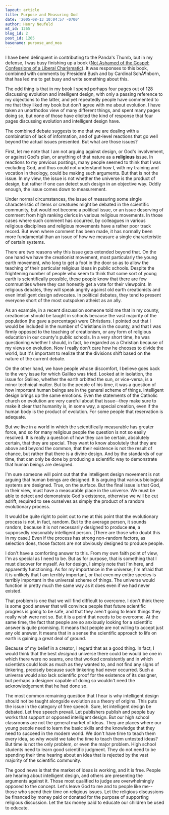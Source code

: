 ```yaml
---
layout: article
title: Purpose and Measuring God
date: '2005-08-13 10:04:57 -0700'
author: Henry Neufeld
mt_id: 1265
blog_id: 2
post_id: 1265
basename: purpose_and_mea
---
```

I have been delinquent in contributing to the Panda's Thumb, but in my defense, I was busy finishing up a book ([Not Ashamed of the Gospel:  Confessions of a Liberal Charismatic](http://www.energionpubs.com/ep_detail.php?sku=1893729370)).  It was responses to this book, combined with comments by President Bush and by Cardinal SchÃ¶nborn, that has led me to get busy and write something about this.

The odd thing is that in my book I spend perhaps four pages out of 128 discussing evolution and intelligent design, with only a passing reference to my objections to the latter, and yet repeatedly people have commented to me that they liked my book but don't agree with me about evolution. I have taken an unorthodox view of many different things, and spent many pages doing so, but none of those have elicited the kind of response that four pages discussing evolution and intelligent design have.

The combined debate suggests to me that we are dealing with a combination of lack of information, and of gut-level reactions that go well beyond the actual issues presented.  But what are those issues?

First, let me note that I am not arguing against design, or God's involvement, or against God's plan, or anything of that nature as a **religious** issue.  In reactions to my previous postings, many people seemed to think that I was excluding God, and thus could not understand how I, with my training and vocation in theology, could be making such arguments.  But that is not the issue.  In my view, the issue is not whether the universe is the product of design, but rather if one can detect such design in an objective way.  Oddly enough, the issue comes down to measurement.

Under normal circumstances, the issue of measuring some single characteristic of items or creatures might be debated in the scientific community, but would not become a political issue, or an issue deserving of comment from high ranking clerics in various religious movements.  In those cases where such comment has occurred, by colleagues in various religious disciplines and religious movements have a rather poor track record.  But even where comment has been made, it has normally been more fundamental than an issue of how we measure a single characteristic of certain systems.

There are two reasons why this issue gets extended beyond that.  On the one hand we have the creationist movement, most particularly the young earth movement, who long to get a foot in the door so as to allow the teaching of their particular religious ideas in public schools.  Despite the frightening number of people who seem to think that some sort of young earth is scientifically possible, these people know that there are few communities where they can honestly get a vote for their viewpoint.  In religious debates, they will speak angrily against old earth creationists and even intelligent design advocates.  In political debates, they tend to present everyone short of the most outspoken atheist as an ally.

As an example, in a recent discussion someone told me that in my county, creationism should be taught in schools because the vast majority of the population (he gave a percentage) were Christians.  I pointed out that I would be included in the number of Christians in the county, and that I was firmly opposed to the teaching of creationism, or any form of religious education in our county's public schools.  In a very short time, he was questioning whether I should, in fact, be regarded as a Christian because of my views on evolution.  Now I really don't care how he chooses to divide the world, but it's important to realize that the divisions shift based on the nature of the current debate.

On the other hand, we have people whose discomfort, I believe goes back to the very issue for which Galileo was tried.  Looked at in isolation, the issue for Galileo, whether the earth orbitted the sun, or vice-versa, is a minor technical matter.  But to the people of his time, it was a question of how important human beings are in the general scheme of things.  Intelligent design brings up the same emotions.  Even the statements of the Catholic church on evolution are very careful about that issue--they make sure to make it clear that humanity is, in some way, a special creation, even if the human body is the product of evolution.  For some people that reservation is adequate.

But we live in a world in which the scientifically measurable has greater force, and so for many religious people the question is not so easily resolved.  It is really a question of how they can be certain, absolutely certain, that they are special.  They want to know absolutely that they are above and beyond the common, that their existence is not the result of chance, but rather that there is a divine design.  And by the standards of our time, that can only be done by producing a scientific way to demonstrate that human beings are designed.

I'm sure someone will point out that the intelligent design movement is not arguing that human beings are designed.  It is arguing that various biological systems are designed.  True, on the surface.  But the final issue is that God, in their view, must have a measurable place in the universe.  We must be able to detect and demonstrate God's existence, otherwise we will be cut adrift, required to see ourselves as simply the product of a random evolutionary process.

It would be quite right to point out to me at this point that the evolutionary process is not, in fact, random.  But to the average person, it sounds random, because it is not necessarily designed to produce **me**, a supposedly reasonably intelligent person.  (There are those who doubt this in my case.)  Even if the process has strong non-random factors, as selection does, those factors are not obviously designed to produce people.

I don't have a comforting answer to this.  From my own faith point of view, I'm as special as I need to be.  But as for purpose, that is something that I must discover for myself.  As for design, I simply note that I'm here, and apparently functioning.  As for my importance in the universe, I'm afraid that it is unlikely that I am terribly important, or that even my entire species is terribly important in the universal scheme of things.  The universe would function in pretty much the same way as it does even if we had never existed.

That problem is one that we will find difficult to overcome.  I don't think there is some good answer that will convince people that future scientific progress is going to be safe, and that they aren't going to learn things they really wish were not so.  But it is a point that needs to be overcome.  At the same time, the fact that people are so anxiously looking for a scientific answer is quite promising.  It means that people are not willing to accept just any old answer.  It means that in a sense the scientific approach to life on earth is gaining a great deal of ground.

Because of my belief in a creator, I regard that as a good thing.  In fact, I would think that the best _designed_ universe there could be would be one in which there were no seams, one that worked consistently and in which scientists could look as much as they wanted to, and not find any signs of tinkering, precisely because such tinkering had never occurred.  Such a universe would also lack scientific proof for the existence of its designer, but perhaps a designer capable of doing so wouldn't need the acknowledgement that he had done so.

The most common remaining question that I hear is why intelligent design should not be taught alongside evolution as a theory of origins.  This puts the issue in the category of free speech.  Sure, let intelligent design be debated.  Let free speech prevail.  Let publishers publish and people buy works that support or opposed intelligent design.  But our high school classrooms are not the general market of ideas.  They are places where our young people need to learn the basic skills and the knowledge that they need to succeed in the modern world.  We don't have time to teach them every idea, so why would we take the time to teach them untested ideas?  But time is not the only problem, or even the major problem.  High school students need to learn good scientific judgment.  They do not need to be spending their time hearing about an idea that is rejected by the vast majority of the scientific community.

The good news is that the market of ideas is working, and it is free.  People are hearing about intelligent design, and others are presenting the arguments against it.  Those most qualified to judge are overwhelmingly opposed to the concept.  Let's leave God to me and to people like me--those who spend their time on religious issues.  Let the religious discussions be financed by money paid or donated for the purpose of supporting religious discussion.  Let the tax money paid to educate our children be used to educate.

